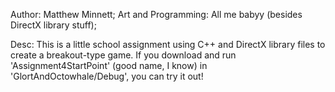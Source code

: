 Author: Matthew Minnett; 
Art and Programming: All me babyy (besides DirectX library stuff);

Desc: This is a little school assignment using C++ and DirectX library files to create a breakout-type game. If you download and run 'Assignment4StartPoint' (good name, I know) in 'GlortAndOctowhale/Debug', you can try it out!
